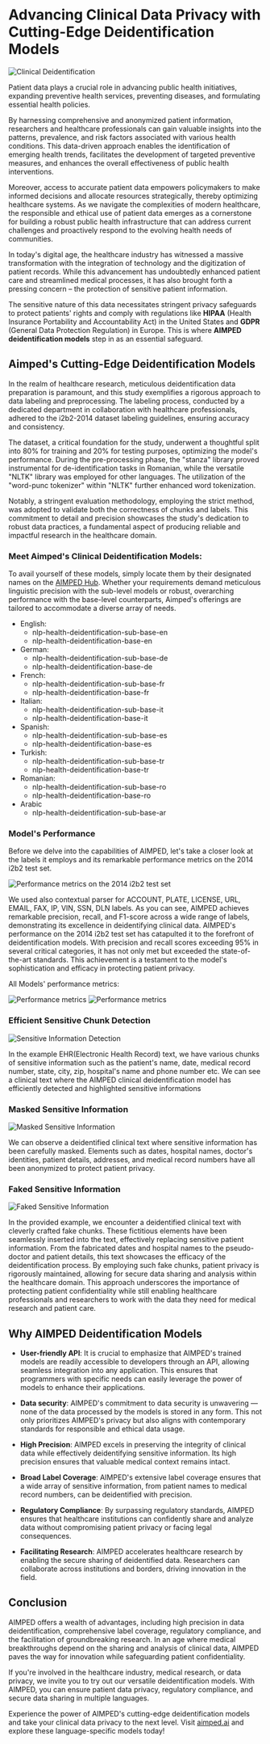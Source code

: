 # Advancing Clinical Data Privacy with Cutting-Edge Deidentification Models

<img src="media_files/advancing-clinical-data-privacy-with-cutting-edge-deidentification-models/baslik.png" alt="Clinical Deidentification" style="max-width: 100%; height: auto;" />

Patient data plays a crucial role in advancing public health initiatives, expanding preventive health services, preventing diseases, and formulating essential health policies.

By harnessing comprehensive and anonymized patient information, researchers and healthcare professionals can gain valuable insights into the patterns, prevalence, and risk factors associated with various health conditions. This data-driven approach enables the identification of emerging health trends, facilitates the development of targeted preventive measures, and enhances the overall effectiveness of public health interventions. 

Moreover, access to accurate patient data empowers policymakers to make informed decisions and allocate resources strategically, thereby optimizing healthcare systems. As we navigate the complexities of modern healthcare, the responsible and ethical use of patient data emerges as a cornerstone for building a robust public health infrastructure that can address current challenges and proactively respond to the evolving health needs of communities.

In today's digital age, the healthcare industry has witnessed a massive transformation with the integration of technology and the digitization of patient records. While this advancement has undoubtedly enhanced patient care and streamlined medical processes, it has also brought forth a pressing concern – the protection of sensitive patient information. 

The sensitive nature of this data necessitates stringent privacy safeguards to protect patients' rights and comply with regulations like **HIPAA** (Health Insurance Portability and Accountability Act) in the United States and **GDPR** (General Data Protection Regulation) in Europe. This is where **AIMPED deidentification models** step in as an essential safeguard.

## Aimped's Cutting-Edge Deidentification Models

In the realm of healthcare research, meticulous deidentification data preparation is paramount, and this study exemplifies a rigorous approach to data labeling and preprocessing. The labeling process, conducted by a dedicated department in collaboration with healthcare professionals, adhered to the i2b2-2014 dataset labeling guidelines, ensuring accuracy and consistency. 

The dataset, a critical foundation for the study, underwent a thoughtful split into 80% for training and 20% for testing purposes, optimizing the model's performance. During the pre-processing phase, the "stanza" library proved instrumental for de-identification tasks in Romanian, while the versatile "NLTK" library was employed for other languages. The utilization of the "word-punc tokenizer" within "NLTK" further enhanced word tokenization. 

Notably, a stringent evaluation methodology, employing the strict method, was adopted to validate both the correctness of chunks and labels. This commitment to detail and precision showcases the study's dedication to robust data practices, a fundamental aspect of producing reliable and impactful research in the healthcare domain.

### Meet Aimped's Clinical Deidentification Models:

To avail yourself of these models, simply locate them by their designated names on the [AIMPED Hub](https://aimped.ai/models). Whether your requirements demand meticulous linguistic precision with the sub-level models or robust, overarching performance with the base-level counterparts, Aimped's offerings are tailored to accommodate a diverse array of needs.

- English:
    - nlp-health-deidentification-sub-base-en
    - nlp-health-deidentification-base-en
- German:
    - nlp-health-deidentification-sub-base-de
    - nlp-health-deidentification-base-de
- French:
    - nlp-health-deidentification-sub-base-fr
    - nlp-health-deidentification-base-fr
- Italian:
    - nlp-health-deidentification-sub-base-it
    - nlp-health-deidentification-base-it
- Spanish:
    - nlp-health-deidentification-sub-base-es
    - nlp-health-deidentification-base-es
- Turkish:
    - nlp-health-deidentification-sub-base-tr
    - nlp-health-deidentification-base-tr
- Romanian:
    - nlp-health-deidentification-sub-base-ro
    - nlp-health-deidentification-base-ro
- Arabic
    - nlp-health-deidentification-sub-base-ar

### Model's Performance

Before we delve into the capabilities of AIMPED, let's take a closer look at the labels it employs and its remarkable performance metrics on the 2014 i2b2 test set.

<img src="media_files/advancing-clinical-data-privacy-with-cutting-edge-deidentification-models/models-performance.png" alt="Performance metrics on the 2014 i2b2 test set" style="max-width: 100%; height: auto;" />

We used also contextual parser for ACCOUNT, PLATE, LICENSE, URL, EMAIL, FAX, IP, VIN, SSN, DLN labels. As you can see, AIMPED achieves remarkable precision, recall, and F1-score across a wide range of labels, demonstrating its excellence in deidentifying clinical data. AIMPED's performance on the 2014 i2b2 test set has catapulted it to the forefront of deidentification models. With precision and recall scores exceeding 95% in several critical categories, it has not only met but exceeded the state-of-the-art standards. This achievement is a testament to the model's sophistication and efficacy in protecting patient privacy.

All Models' performance metrics:

<img src="media_files/advancing-clinical-data-privacy-with-cutting-edge-deidentification-models/models-performance1.png" alt="Performance metrics" style="max-width: 100%; height: auto;" />

<img src="media_files/advancing-clinical-data-privacy-with-cutting-edge-deidentification-models/models-performance2.png" alt="Performance metrics" style="max-width: 100%; height: auto;" />

### Efficient Sensitive Chunk Detection

<img src="media_files/advancing-clinical-data-privacy-with-cutting-edge-deidentification-models/highlighted-chunks.png" alt="Sensitive Information Detection" style="max-width: 100%; height: auto;" />

In the example EHR(Electronic Health Record) text, we have various chunks of sensitive information such as the patient's name, date, medical record number, state, city, zip, hospital's name and phone number etc. We can see a clinical text where the AIMPED clinical deidentification model has efficiently detected and highlighted sensitive informations

### Masked Sensitive Information

<img src="media_files/advancing-clinical-data-privacy-with-cutting-edge-deidentification-models/masked-chunks.png" alt="Masked Sensitive Information" style="max-width: 100%; height: auto;" />

We can observe a deidentified clinical text where sensitive information has been carefully masked. Elements such as dates, hospital names, doctor's identities, patient details, addresses, and medical record numbers have all been anonymized to protect patient privacy.

### Faked Sensitive Information

<img src="media_files/advancing-clinical-data-privacy-with-cutting-edge-deidentification-models/faked-chunk.png" alt="Faked Sensitive Information" style="max-width: 100%; height: auto;" />

In the provided example, we encounter a deidentified clinical text with cleverly crafted fake chunks. These fictitious elements have been seamlessly inserted into the text, effectively replacing sensitive patient information. From the fabricated dates and hospital names to the pseudo-doctor and patient details, this text showcases the efficacy of the deidentification process. By employing such fake chunks, patient privacy is rigorously maintained, allowing for secure data sharing and analysis within the healthcare domain. This approach underscores the importance of protecting patient confidentiality while still enabling healthcare professionals and researchers to work with the data they need for medical research and patient care.

## Why AIMPED Deidentification Models

- **User-friendly API**: It is crucial to emphasize that AIMPED's trained models are readily accessible to developers through an API, allowing seamless integration into any application. This ensures that programmers with specific needs can easily leverage the power of models to enhance their applications. 

- **Data security**: AIMPED's commitment to data security is unwavering — none of the data processed by the models is stored in any form. This not only prioritizes AIMPED's privacy but also aligns with contemporary standards for responsible and ethical data usage. 

- **High Precision**: AIMPED excels in preserving the integrity of clinical data while effectively deidentifying sensitive information. Its high precision ensures that valuable medical context remains intact.

- **Broad Label Coverage**: AIMPED's extensive label coverage ensures that a wide array of sensitive information, from patient names to medical record numbers, can be deidentified with precision.

- **Regulatory Compliance**: By surpassing regulatory standards, AIMPED ensures that healthcare institutions can confidently share and analyze data without compromising patient privacy or facing legal consequences.

- **Facilitating Research**: AIMPED accelerates healthcare research by enabling the secure sharing of deidentified data. Researchers can collaborate across institutions and borders, driving innovation in the field.

## Conclusion

AIMPED offers a wealth of advantages, including high precision in data deidentification, comprehensive label coverage, regulatory compliance, and the facilitation of groundbreaking research. In an age where medical breakthroughs depend on the sharing and analysis of clinical data, AIMPED paves the way for innovation while safeguarding patient confidentiality.

If you're involved in the healthcare industry, medical research, or data privacy, we invite you to try out our versatile deidentification models. With AIMPED, you can ensure patient data privacy, regulatory compliance, and secure data sharing in multiple languages.

Experience the power of AIMPED's cutting-edge deidentification models and take your clinical data privacy to the next level. Visit [aimped.ai](https://aimped.ai/models) and explore these language-specific models today!
 